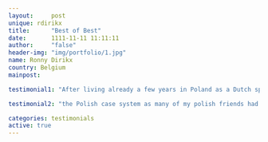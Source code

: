 ```yaml
---
layout:     post
unique: rdirikx
title:      "Best of Best"
date:       1111-11-11 11:11:11
author:     "false"
header-img: "img/portfolio/1.jpg"
name: Ronny Dirikx
country: Belgium
mainpost: 

testimonial1: "After living already a few years in Poland as a Dutch speaker and being able to say a good few words in Polish , which in all honesty i would just randomly put together in a sentence without any regard to form or linguistic rules, i decided it was time to tackle the oh so famously difficult Polish grammar! I was very skeptical about anyone being able to explain to me "

testimonial2: "the Polish case system as many of my polish friends had tried and given up , among them someone who has a doctorate in Polish philology. In my first meeting with Monika which lasted about an hour she took away every shred of my skepticism. With a very smart analogy she was able to explain to me the reason and sense of the case system and gave me the confidence to proceed to try to unravel this mysterious grammar. We had classes together for the better part of a year and my Polish has improved immensely in this time. If she would have stayed in Poland i would have continued my classes and would probably be writing this in Polish. She is a very dedicated and enthusiastic person and if there is something as a “gift to teach” than she has it. If you are looking to learn a new language and really want to get the best out of your time and money then don’t hesitate and go for it! You won’t regret it!"

categories: testimonials
active: true
---
```












